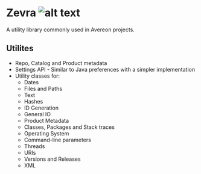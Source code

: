 [build-status]: https://github.com/avereon/zevra/workflows/Avereon%20Zevra%20CI/badge.svg "Build status"

# Zevra ![alt text][build-status]

A utility library commonly used in Avereon projects.

## Utilites

* Repo, Catalog and Product metadata
* Settings API - Similar to Java preferences with a simpler implementation
* Utility classes for:
  * Dates
  * Files and Paths
  * Text
  * Hashes
  * ID Generation
  * General IO
  * Product Metadata
  * Classes, Packages and Stack traces
  * Operating System
  * Command-line parameters
  * Threads
  * URIs
  * Versions and Releases
  * XML
